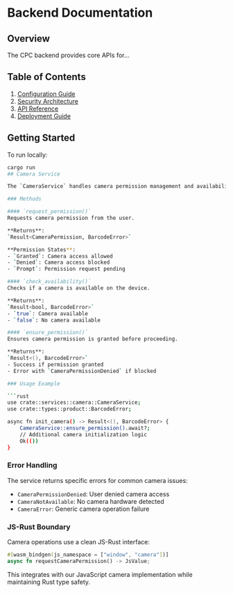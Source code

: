 # Backend Documentation

## Overview
The CPC backend provides core APIs for...

## Table of Contents
1. [Configuration Guide](configuration.md)
2. [Security Architecture](security_architecture.md)
3. [API Reference](api.md)
4. [Deployment Guide](deployment.md)

## Getting Started
To run locally:
```bash
cargo run
## Camera Service

The `CameraService` handles camera permission management and availability checks.

### Methods

#### `request_permission()`
Requests camera permission from the user.

**Returns**:  
`Result<CameraPermission, BarcodeError>`

**Permission States**:
- `Granted`: Camera access allowed
- `Denied`: Camera access blocked
- `Prompt`: Permission request pending

#### `check_availability()`
Checks if a camera is available on the device.

**Returns**:  
`Result<bool, BarcodeError>`  
- `true`: Camera available
- `false`: No camera available

#### `ensure_permission()`
Ensures camera permission is granted before proceeding.

**Returns**:  
`Result<(), BarcodeError>`  
- Success if permission granted
- Error with `CameraPermissionDenied` if blocked

### Usage Example

```rust
use crate::services::camera::CameraService;
use crate::types::product::BarcodeError;

async fn init_camera() -> Result<(), BarcodeError> {
    CameraService::ensure_permission().await?;
    // Additional camera initialization logic
    Ok(())
}
```

### Error Handling

The service returns specific errors for common camera issues:
- `CameraPermissionDenied`: User denied camera access
- `CameraNotAvailable`: No camera hardware detected
- `CameraError`: Generic camera operation failure

### JS-Rust Boundary

Camera operations use a clean JS-Rust interface:
```rust
#[wasm_bindgen(js_namespace = ["window", "camera"])]
async fn requestCameraPermission() -> JsValue;
```
This integrates with our JavaScript camera implementation while maintaining Rust type safety.